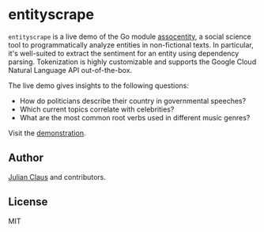 # entityscrape

`entityscrape` is a live demo of the Go module
[assocentity](https://github.com/ndabAP/assocentity), a social science tool to
programmatically analyze entities in non-fictional texts. In particular, it's
well-suited to extract the sentiment for an entity using dependency parsing.
Tokenization is highly customizable and supports the Google Cloud Natural
Language API out-of-the-box.

The live demo gives insights to the following questions:

- How do politicians describe their country in governmental speeches?
- Which current topics correlate with celebrities?
- What are the most common root verbs used in different music genres?

Visit the [demonstration](https://ndabap.github.io/entityscrape/).

## Author

[Julian Claus](https://www.julian-claus.de) and contributors.

## License

MIT
